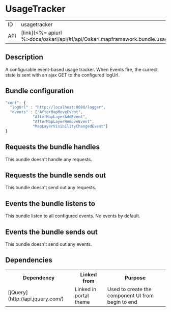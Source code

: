 # UsageTracker

<table>
  <tr>
    <td>ID</td><td>usagetracker</td>
  </tr>
  <tr>
    <td>API</td><td>[link](<%= apiurl %>docs/oskari/api/#!/api/Oskari.mapframework.bundle.usagetracker.UsageTrackerBundleInstance)</td>
  </tr>
</table>

## Description

A configurable event-based usage tracker. When Events fire, the currect state is sent with an ajax GET to the configured logUrl.

## Bundle configuration

```javascript
"conf": {
  "logUrl" : "http://localhost:8080/logger",
  "events" : ["AfterMapMoveEvent",
            "AfterMapLayerAddEvent",
            "AfterMapLayerRemoveEvent",
            "MapLayerVisibilityChangedEvent"]
}
```

## Requests the bundle handles

This bundle doesn't handle any requests.

## Requests the bundle sends out

This bundle doesn't send out any requests.

## Events the bundle listens to

This bundle listen to all configured events. No events by default.

## Events the bundle sends out

This bundle doesn't send out any events.

## Dependencies

<table>
  <tr>
    <th> Dependency </th><th> Linked from </th><th> Purpose </th>
  </tr>
  <tr>
    <td> [jQuery](http://api.jquery.com/) </td>
    <td> Linked in portal theme </td>
    <td> Used to create the component UI from begin to end</td>
  </tr>
</table>